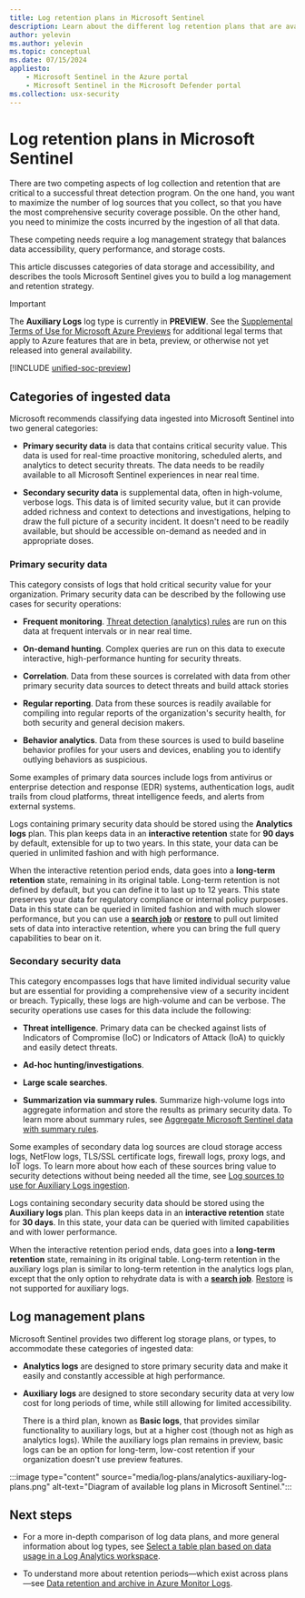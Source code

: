 ```yaml
---
title: Log retention plans in Microsoft Sentinel
description: Learn about the different log retention plans that are available in Microsoft Sentinel and how they're meant to be used to ensure maximum coverage at minimum expenditure.
author: yelevin
ms.author: yelevin
ms.topic: conceptual
ms.date: 07/15/2024
appliesto:
    - Microsoft Sentinel in the Azure portal
    - Microsoft Sentinel in the Microsoft Defender portal
ms.collection: usx-security
---
```

# Log retention plans in Microsoft Sentinel

There are two competing aspects of log collection and retention that are critical to a successful threat detection program. On the one hand, you want to maximize the number of log sources that you collect, so that you have the most comprehensive security coverage possible. On the other hand, you need to minimize the costs incurred by the ingestion of all that data.

These competing needs require a log management strategy that balances data accessibility, query performance, and storage costs.

This article discusses categories of data storage and accessibility, and describes the tools Microsoft Sentinel gives you to build a log management and retention strategy.

> [!IMPORTANT]
>
> The **Auxiliary Logs** log type is currently in **PREVIEW**. See the [Supplemental Terms of Use for Microsoft Azure Previews](https://azure.microsoft.com/support/legal/preview-supplemental-terms/) for additional legal terms that apply to Azure features that are in beta, preview, or otherwise not yet released into general availability.
>
> [!INCLUDE [unified-soc-preview](includes/unified-soc-preview-without-alert.md)]

## Categories of ingested data

Microsoft recommends classifying data ingested into Microsoft Sentinel into two general categories:

- **Primary security data** is data that contains critical security value. This data is used for real-time proactive monitoring, scheduled alerts, and analytics to detect security threats. The data needs to be readily available to all Microsoft Sentinel experiences in near real time.

- **Secondary security data** is supplemental data, often in high-volume, verbose logs. This data is of limited security value, but it can provide added richness and context to detections and investigations, helping to draw the full picture of a security incident. It doesn't need to be readily available, but should be accessible on-demand as needed and in appropriate doses.

### Primary security data

This category consists of logs that hold critical security value for your organization. Primary security data can be described by the following use cases for security operations:

- **Frequent monitoring**. [Threat detection (analytics) rules](threat-detection.md) are run on this data at frequent intervals or in near real time.

- **On-demand hunting**. Complex queries are run on this data to execute interactive, high-performance hunting for security threats.

- **Correlation**. Data from these sources is correlated with data from other primary security data sources to detect threats and build attack stories

- **Regular reporting**. Data from these sources is readily available for compiling into regular reports of the organization's security health, for both security and general decision makers.

- **Behavior analytics**. Data from these sources is used to build baseline behavior profiles for your users and devices, enabling you to identify outlying behaviors as suspicious.

Some examples of primary data sources include logs from antivirus or enterprise detection and response (EDR) systems, authentication logs, audit trails from cloud platforms, threat intelligence feeds, and alerts from external systems.

Logs containing primary security data should be stored using the **Analytics logs** plan. This plan keeps data in an **interactive retention** state for **90 days** by default, extensible for up to two years. In this state, your data can be queried in unlimited fashion and with high performance.

When the interactive retention period ends, data goes into a **long-term retention** state, remaining in its original table. Long-term retention is not defined by default, but you can define it to last up to 12 years. This state preserves your data for regulatory compliance or internal policy purposes. Data in this state can be queried in limited fashion and with much slower performance, but you can use a [**search job**](../azure-monitor/logs/search-jobs.md) or [**restore**](../azure-monitor/logs/restore.md) to pull out limited sets of data into interactive retention, where you can bring the full query capabilities to bear on it.

### Secondary security data

This category encompasses logs that have limited individual security value but are essential for providing a comprehensive view of a security incident or breach. Typically, these logs are high-volume and can be verbose. The security operations use cases for this data include the following:

- **Threat intelligence**. Primary data can be checked against lists of Indicators of Compromise (IoC) or Indicators of Attack (IoA) to quickly and easily detect threats.

- **Ad-hoc hunting/investigations**.

- **Large scale searches**.

- **Summarization via summary rules**. Summarize high-volume logs into aggregate information and store the results as primary security data. To learn more about summary rules, see [Aggregate Microsoft Sentinel data with summary rules](summary-rules.md).

Some examples of secondary data log sources are cloud storage access logs, NetFlow logs, TLS/SSL certificate logs, firewall logs, proxy logs, and IoT logs. To learn more about how each of these sources bring value to security detections without being needed all the time, see [Log sources to use for Auxiliary Logs ingestion](basic-logs-use-cases.md).

Logs containing secondary security data should be stored using the **Auxiliary logs** plan. This plan keeps data in an **interactive retention** state for **30 days**. In this state, your data can be queried with limited capabilities and with lower performance.

When the interactive retention period ends, data goes into a **long-term retention** state, remaining in its original table. Long-term retention in the auxiliary logs plan is similar to long-term retention in the analytics logs plan, except that the only option to rehydrate data is with a [**search job**](../azure-monitor/logs/search-jobs.md). [Restore](../azure-monitor/logs/restore.md) is not supported for auxiliary logs.

## Log management plans

Microsoft Sentinel provides two different log storage plans, or types, to accommodate these categories of ingested data:

- **Analytics logs** are designed to store primary security data and make it easily and constantly accessible at high performance.

- **Auxiliary logs** are designed to store secondary security data at very low cost for long periods of time, while still allowing for limited accessibility.

    There is a third plan, known as **Basic logs**, that provides similar functionality to auxiliary logs, but at a higher cost (though not as high as analytics logs). While the auxiliary logs plan remains in preview, basic logs can be an option for long-term, low-cost retention if your organization doesn't use preview features.

:::image type="content" source="media/log-plans/analytics-auxiliary-log-plans.png" alt-text="Diagram of available log plans in Microsoft Sentinel.":::

## Next steps

- For a more in-depth comparison of log data plans, and more general information about log types, see [Select a table plan based on data usage in a Log Analytics workspace](../azure-monitor/logs/logs-table-plans.md).

- To understand more about retention periods&mdash;which exist across plans&mdash;see [Data retention and archive in Azure Monitor Logs](../azure-monitor/logs/data-retention-archive.md).
